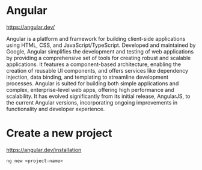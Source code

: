 # Angular

https://angular.dev/

Angular is a platform and framework for building client-side applications using HTML, CSS, and JavaScript/TypeScript.
Developed and maintained by Google, Angular simplifies the development and testing of web applications by providing a
comprehensive set of tools for creating robust and scalable applications. It features a component-based architecture,
enabling the creation of reusable UI components, and offers services like dependency injection, data binding, and
templating to streamline development processes. Angular is suited for building both simple applications and complex,
enterprise-level web apps, offering high performance and scalability. It has evolved significantly from its initial
release, AngularJS, to the current Angular versions, incorporating ongoing improvements in functionality and developer
experience.

# Create a new project
https://angular.dev/installation

```
ng new <project-name>
```
